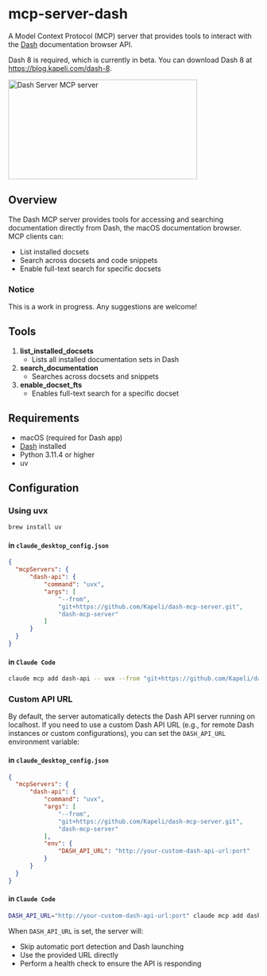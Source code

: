 # mcp-server-dash

A Model Context Protocol (MCP) server that provides tools to interact with the [Dash](https://kapeli.com/dash) documentation browser API.

Dash 8 is required, which is currently in beta. You can download Dash 8 at https://blog.kapeli.com/dash-8.

<a href="https://glama.ai/mcp/servers/@Kapeli/dash-mcp-server">
  <img width="380" height="200" src="https://glama.ai/mcp/servers/@Kapeli/dash-mcp-server/badge" alt="Dash Server MCP server" />
</a>

## Overview

The Dash MCP server provides tools for accessing and searching documentation directly from Dash, the macOS documentation browser. MCP clients can:

- List installed docsets
- Search across docsets and code snippets
- Enable full-text search for specific docsets

### Notice

This is a work in progress. Any suggestions are welcome!

## Tools

1. **list_installed_docsets**
   - Lists all installed documentation sets in Dash
2. **search_documentation**
   - Searches across docsets and snippets
3. **enable_docset_fts**
   - Enables full-text search for a specific docset

## Requirements

- macOS (required for Dash app)
- [Dash](https://kapeli.com/dash) installed
- Python 3.11.4 or higher
- uv

## Configuration

### Using uvx

```bash
brew install uv
```

#### in `claude_desktop_config.json`

```json
{
  "mcpServers": {
      "dash-api": {
          "command": "uvx",
          "args": [
              "--from",
              "git+https://github.com/Kapeli/dash-mcp-server.git",
              "dash-mcp-server"
          ]
      }
  }
}
```

#### in `Claude Code`

```bash
claude mcp add dash-api -- uvx --from "git+https://github.com/Kapeli/dash-mcp-server.git" "dash-mcp-server"
```

### Custom API URL

By default, the server automatically detects the Dash API server running on localhost. If you need to use a custom Dash API URL (e.g., for remote Dash instances or custom configurations), you can set the `DASH_API_URL` environment variable:

#### in `claude_desktop_config.json`

```json
{
  "mcpServers": {
      "dash-api": {
          "command": "uvx",
          "args": [
              "--from",
              "git+https://github.com/Kapeli/dash-mcp-server.git",
              "dash-mcp-server"
          ],
          "env": {
              "DASH_API_URL": "http://your-custom-dash-api-url:port"
          }
      }
  }
}
```

#### in `Claude Code`

```bash
DASH_API_URL="http://your-custom-dash-api-url:port" claude mcp add dash-api -- uvx --from "git+https://github.com/Kapeli/dash-mcp-server.git" "dash-mcp-server"
```

When `DASH_API_URL` is set, the server will:
- Skip automatic port detection and Dash launching
- Use the provided URL directly
- Perform a health check to ensure the API is responding